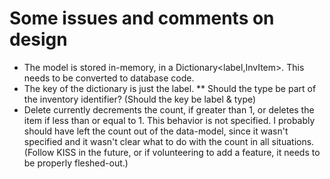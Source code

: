 # Some issues and comments on design

* The model is stored in-memory, in a Dictionary<label,InvItem>. This needs to be converted to database code.
* The key of the dictionary is just the label.
** Should the type be part of the inventory identifier? (Should the key be label & type)
* Delete currently decrements the count, if greater than 1, or deletes the item if less than or equal to 1. This behavior is not specified.  I probably should have left the count out of the data-model, since it wasn't specified and it wasn't clear what to do with the count in all situations. (Follow KISS in the future, or if volunteering to add a feature, it needs to be properly fleshed-out.)
